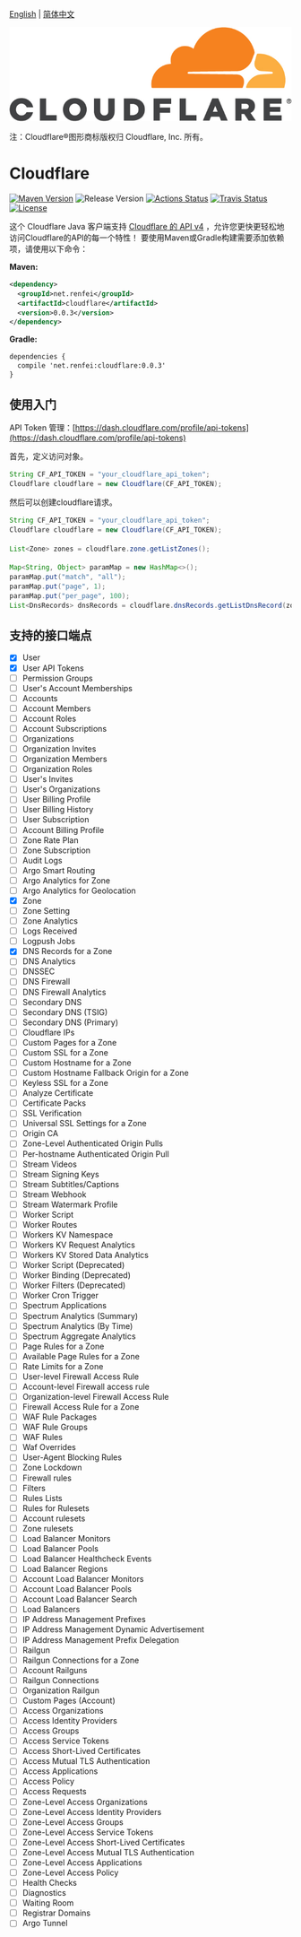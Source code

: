 [English](./README.md) | [简体中文](./README_ZH.md)

![Cloudflare](./document/image/cf-logo.jpg)

注：Cloudflare®图形商标版权归 Cloudflare, Inc. 所有。

# Cloudflare
[![Maven Version](https://img.shields.io/maven-central/v/net.renfei/cloudflare.svg?label=Maven%20Central)](https://search.maven.org/search?q=g:%22net.renfei%22%20AND%20a:%22cloudflare%22)
![Release Version](https://img.shields.io/github/v/release/renfei/cloudflare.svg?style=flat-square&label=Release&color=1784ff)
[![Actions Status](https://github.com/renfei/cloudflare/workflows/Build/badge.svg)](https://github.com/renfei/cloudflare/actions)
[![Travis Status](https://travis-ci.com/renfei/cloudflare.svg?branch=master)](https://travis-ci.com/github/renfei/cloudflare)
[![License](https://img.shields.io/badge/license-Apache_2.0-blue.svg?style=flat)](https://github.com/renfei/cloudflare/blob/master/LICENSE)

这个 Cloudflare Java 客户端支持 [Cloudflare 的 API v4](https://api.cloudflare.com/) ，允许您更快更轻松地访问Cloudflare的API的每一个特性！ 
要使用Maven或Gradle构建需要添加依赖项，请使用以下命令：

**Maven:**

```xml
<dependency>
  <groupId>net.renfei</groupId>
  <artifactId>cloudflare</artifactId>
  <version>0.0.3</version>
</dependency>
```

**Gradle:**
```
dependencies {
  compile 'net.renfei:cloudflare:0.0.3'
}
```

## 使用入门
API Token 管理：[https://dash.cloudflare.com/profile/api-tokens](https://dash.cloudflare.com/profile/api-tokens)

首先，定义访问对象。
```java
String CF_API_TOKEN = "your_cloudflare_api_token";
Cloudflare cloudflare = new Cloudflare(CF_API_TOKEN);
```

然后可以创建cloudflare请求。
```java
String CF_API_TOKEN = "your_cloudflare_api_token";
Cloudflare cloudflare = new Cloudflare(CF_API_TOKEN);

List<Zone> zones = cloudflare.zone.getListZones();

Map<String, Object> paramMap = new HashMap<>();
paramMap.put("match", "all");
paramMap.put("page", 1);
paramMap.put("per_page", 100);
List<DnsRecords> dnsRecords = cloudflare.dnsRecords.getListDnsRecord(zones.get(0).getId(), paramMap);
```

## 支持的接口端点
- [x] User
- [x] User API Tokens
- [ ] Permission Groups
- [ ] User's Account Memberships
- [ ] Accounts
- [ ] Account Members
- [ ] Account Roles
- [ ] Account Subscriptions
- [ ] Organizations
- [ ] Organization Invites
- [ ] Organization Members
- [ ] Organization Roles
- [ ] User's Invites
- [ ] User's Organizations
- [ ] User Billing Profile
- [ ] User Billing History
- [ ] User Subscription
- [ ] Account Billing Profile
- [ ] Zone Rate Plan
- [ ] Zone Subscription
- [ ] Audit Logs
- [ ] Argo Smart Routing
- [ ] Argo Analytics for Zone
- [ ] Argo Analytics for Geolocation
- [x] Zone
- [ ] Zone Setting
- [ ] Zone Analytics
- [ ] Logs Received
- [ ] Logpush Jobs
- [x] DNS Records for a Zone
- [ ] DNS Analytics
- [ ] DNSSEC
- [ ] DNS Firewall
- [ ] DNS Firewall Analytics
- [ ] Secondary DNS
- [ ] Secondary DNS (TSIG)
- [ ] Secondary DNS (Primary)
- [ ] Cloudflare IPs
- [ ] Custom Pages for a Zone
- [ ] Custom SSL for a Zone
- [ ] Custom Hostname for a Zone
- [ ] Custom Hostname Fallback Origin for a Zone
- [ ] Keyless SSL for a Zone
- [ ] Analyze Certificate
- [ ] Certificate Packs
- [ ] SSL Verification
- [ ] Universal SSL Settings for a Zone
- [ ] Origin CA
- [ ] Zone-Level Authenticated Origin Pulls
- [ ] Per-hostname Authenticated Origin Pull
- [ ] Stream Videos
- [ ] Stream Signing Keys
- [ ] Stream Subtitles/Captions
- [ ] Stream Webhook
- [ ] Stream Watermark Profile
- [ ] Worker Script
- [ ] Worker Routes
- [ ] Workers KV Namespace
- [ ] Workers KV Request Analytics
- [ ] Workers KV Stored Data Analytics
- [ ] Worker Script (Deprecated)
- [ ] Worker Binding (Deprecated)
- [ ] Worker Filters (Deprecated)
- [ ] Worker Cron Trigger
- [ ] Spectrum Applications
- [ ] Spectrum Analytics (Summary)
- [ ] Spectrum Analytics (By Time)
- [ ] Spectrum Aggregate Analytics
- [ ] Page Rules for a Zone
- [ ] Available Page Rules for a Zone
- [ ] Rate Limits for a Zone
- [ ] User-level Firewall Access Rule
- [ ] Account-level Firewall access rule
- [ ] Organization-level Firewall Access Rule
- [ ] Firewall Access Rule for a Zone
- [ ] WAF Rule Packages
- [ ] WAF Rule Groups
- [ ] WAF Rules
- [ ] Waf Overrides
- [ ] User-Agent Blocking Rules
- [ ] Zone Lockdown
- [ ] Firewall rules
- [ ] Filters
- [ ] Rules Lists
- [ ] Rules for Rulesets
- [ ] Account rulesets
- [ ] Zone rulesets
- [ ] Load Balancer Monitors
- [ ] Load Balancer Pools
- [ ] Load Balancer Healthcheck Events
- [ ] Load Balancer Regions
- [ ] Account Load Balancer Monitors
- [ ] Account Load Balancer Pools
- [ ] Account Load Balancer Search
- [ ] Load Balancers
- [ ] IP Address Management Prefixes
- [ ] IP Address Management Dynamic Advertisement
- [ ] IP Address Management Prefix Delegation
- [ ] Railgun
- [ ] Railgun Connections for a Zone
- [ ] Account Railguns
- [ ] Railgun Connections
- [ ] Organization Railgun
- [ ] Custom Pages (Account)
- [ ] Access Organizations
- [ ] Access Identity Providers
- [ ] Access Groups
- [ ] Access Service Tokens
- [ ] Access Short-Lived Certificates
- [ ] Access Mutual TLS Authentication
- [ ] Access Applications
- [ ] Access Policy
- [ ] Access Requests
- [ ] Zone-Level Access Organizations
- [ ] Zone-Level Access Identity Providers
- [ ] Zone-Level Access Groups
- [ ] Zone-Level Access Service Tokens
- [ ] Zone-Level Access Short-Lived Certificates
- [ ] Zone-Level Access Mutual TLS Authentication
- [ ] Zone-Level Access Applications
- [ ] Zone-Level Access Policy
- [ ] Health Checks
- [ ] Diagnostics
- [ ] Waiting Room
- [ ] Registrar Domains
- [ ] Argo Tunnel
